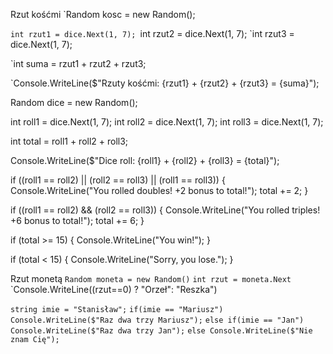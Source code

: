
Rzut kośćmi
`Random kosc = new Random();

`int rzut1 = dice.Next(1, 7);
`int rzut2 = dice.Next(1, 7);
`int rzut3 = dice.Next(1, 7);

`int suma = rzut1 + rzut2 + rzut3;

`Console.WriteLine($"Rzuty kośćmi: {rzut1} + {rzut2} + {rzut3} = {suma}");

Random dice = new Random();

int roll1 = dice.Next(1, 7);
int roll2 = dice.Next(1, 7);
int roll3 = dice.Next(1, 7);

int total = roll1 + roll2 + roll3;

Console.WriteLine($"Dice roll: {roll1} + {roll2} + {roll3} = {total}");

if ((roll1 == roll2) || (roll2 == roll3) || (roll1 == roll3))
{
    Console.WriteLine("You rolled doubles! +2 bonus to total!");
    total += 2;
}

if ((roll1 == roll2) && (roll2 == roll3)) 
{
    Console.WriteLine("You rolled triples! +6 bonus to total!");
    total += 6;
}

if (total >= 15)
{
    Console.WriteLine("You win!");
}

if (total < 15)
{
    Console.WriteLine("Sorry, you lose.");
}


Rzut monetą
`Random moneta = new Random()`
`int rzut = moneta.Next`
`Console.WriteLine((rzut==0) ? "Orzeł": "Reszka")


`string imie = "Stanisław";`
`if(imie == "Mariusz") Console.WriteLine($"Raz dwa trzy Mariusz");`
`else if(imie == "Jan") Console.WriteLine($"Raz dwa trzy Jan");`
`else Console.WriteLine($"Nie znam Cię");`